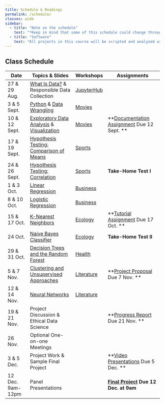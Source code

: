 ```yaml
---
title: Schedule & Readings
permalink: /schedule/
classes: wide
sidebar:
  - title: "Note on the schedule"
    text: "*Keep in mind that some of this schedule could change throughout the semester. However, if anything changes I'll update this page, and I'll be sure to give you plenty of advance notice.*"
  - title: "Software"
    text: "All projects in this course will be scripted and analyzed using Python, an open source programming language and environment. Specifically, we will be using JupyterHub as our programming environment. **No previous experience with Python, statistical software packages, or computer programming is required.**"
---
```


## Class Schedule

Date|Topics & Slides|Workshops|Assignments
--|---|---|---
27 & 29 Aug.|[What Is Data?](/CIS241/slides/whatisdata) & Responsible Data Collection|[JupyterHub](/CIS241/jupyterhub)|
3 & 5 Sept.|[Python](/CIS241/slides/pythonbasics) & [Data Wrangling](/CIS241/slides/wrangling)|[Movies](/CIS241/resources/01_movies1.ipynb)|
10 & 12 Sept.|[Exploratory Data Analysis](/CIS241/slides/eda) & [Visualization](/CIS241/slides/visualizing)|[Movies](/CIS241/resources/01_movies2.ipynb)|**[Documentation Assignment](/CIS241/assignments/documentation) Due 12 Sept. **
17 & 19 Sept.|[Hypothesis Testing: Comparison of Means](/CIS241/slides/hypothesis)|[Sports](/CIS241/resources/02_tennis1.ipynb)|
24 & 26 Sept.|[Hypothesis Testing: Correlation](/CIS241/slides/correlation)|[Sports](/CIS241/resources/02_tennis2.ipynb)|**Take-Home Test I**
1 & 3 Oct.|[Linear Regression](/CIS241/slides/regression)|[Business](/CIS241/resources/03_airbnb1.ipynb)|
8 & 10 Oct.|[Logistic Regression](/CIS241/slides/logit)|[Business](/CIS241/resources/03_airbnb2.ipynb)|
15 & 17 Oct.|[K-Nearest Neighbors](/CIS241/slides/knn)|[Ecology](/CIS241/resources/04_trees1.ipynb)|**[Tutorial Assignment](/CIS241/assignments/tutorial/) Due 17 Oct. **
24 Oct.|[Naive Bayes Classifier](/CIS241/slides/naivebayes)|[Ecology](/CIS241/resources/04_trees2.ipynb)|**Take-Home Test II**
29 & 31 Oct.|[Decision Trees and the Random Forest](/CIS241/slides/randomforest)|[Health](/CIS241/resources/05_health2.ipynb)|
5 & 7 Nov.|[Clustering and Unsupervised Approaches](/CIS241/slides/clustering)|[Literature](/CIS241/resources/06_lit1.ipynb)|**[Project Proposal](/CIS241/assignments/project-proposal/) Due 7 Nov. **
12 & 14 Nov.|[Neural Networks](/CIS241/slides/neuralnetworks)|[Literature](/CIS241/resources/06_lit2.ipynb)
19 & 21 Nov.|Project Discussion & Ethical Data Science||**[Progress Report](/CIS241/assignments/progress-report) Due 21 Nov. **
26 Nov.|Optional One-on-one Meetings
3 & 5 Dec.|Project Work & Sample Final Project||**[Video Presentations](/CIS241/assignments/presentation/) Due 5 Dec. **
12 Dec. 9am-12pm|Panel Presentations||**[Final Project](/CIS241/assignments/final-report) Due 12 Dec. at 9am**
